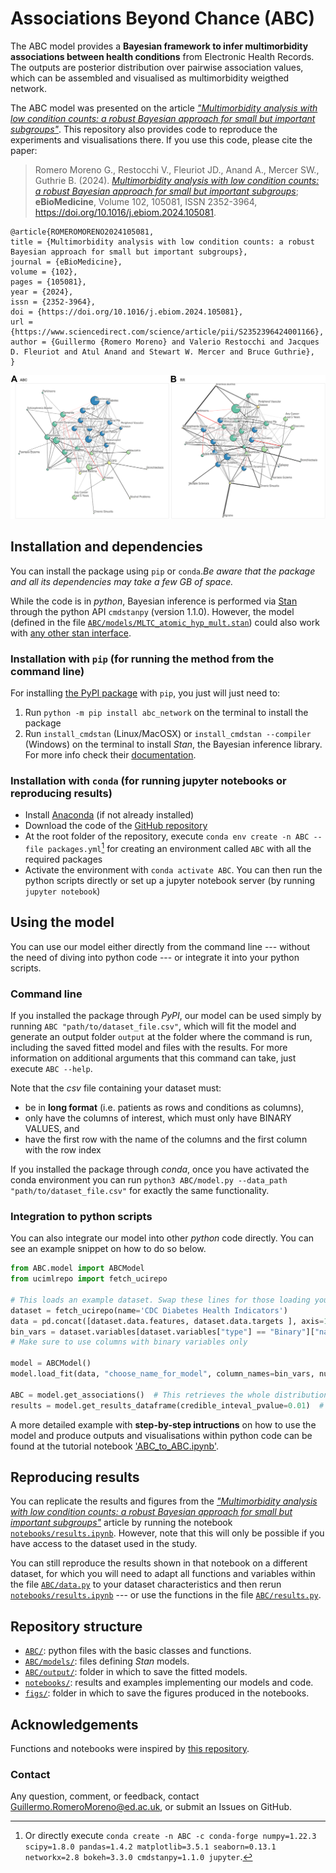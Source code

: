 # Associations Beyond Chance (ABC)

The ABC model provides a **Bayesian framework to infer multimorbidity associations between health conditions** from Electronic Health Records. The outputs are posterior distribution over pairwise association values, which can be assembled and visualised as multimorbidity weigthed network.

The ABC model was presented on the article [*"Multimorbidity analysis with low condition counts: a robust Bayesian approach for small but important subgroups"*](https://authors.elsevier.com/sd/article/S2352396424001166). This repository also provides code to reproduce the experiments and visualisations there. If you use this code, please cite the paper:

> Romero Moreno G., Restocchi V., Fleuriot JD., Anand A., Mercer SW., Guthrie B. (2024). [*Multimorbidity analysis with low condition counts: a robust Bayesian approach for small but important subgroups*](https://www.sciencedirect.com/science/article/pii/S2352396424001166); **eBioMedicine**, Volume 102, 105081, ISSN 2352-3964, https://doi.org/10.1016/j.ebiom.2024.105081.

```
@article{ROMEROMORENO2024105081,
title = {Multimorbidity analysis with low condition counts: a robust Bayesian approach for small but important subgroups},
journal = {eBioMedicine},
volume = {102},
pages = {105081},
year = {2024},
issn = {2352-3964},
doi = {https://doi.org/10.1016/j.ebiom.2024.105081},
url = {https://www.sciencedirect.com/science/article/pii/S2352396424001166},
author = {Guillermo {Romero Moreno} and Valerio Restocchi and Jacques D. Fleuriot and Atul Anand and Stewart W. Mercer and Bruce Guthrie},
}
```

![](1-s2.0-S2352396424001166-gr4_lrg.jpg)


## Installation and dependencies

You can install the package using `pip` or `conda`.*Be aware that the package and all its dependencies may take a few GB of space.*

While the code is in *python*, Bayesian inference is performed via [Stan](http://mc-stan.org) through the python API `cmdstanpy` (version 1.1.0). However, the model (defined in the file [`ABC/models/MLTC_atomic_hyp_mult.stan`](ABC/models/MLTC_atomic_hyp_mult.stan)) could also work with [any other stan interface](https://mc-stan.org/users/interfaces/index.html).

### Installation with `pip` (for running the method from the command line)

For installing [the PyPI package](https://pypi.org/project/abc-network/) with `pip`, you just will just need to:
1. Run `python -m pip install abc_network` on the terminal to install the package
2. Run `install_cmdstan` (Linux/MacOSX) or `install_cmdstan --compiler` (Windows) on the terminal to install *Stan*, the Bayesian inference library. For more info check their [documentation](https://mc-stan.org/cmdstanpy/installation.html#function-install-cmdstan).


### Installation with `conda` (for running jupyter notebooks or reproducing results)

- Install [Anaconda](https://docs.anaconda.com/) (if not already installed)
- Download the code of the [GitHub repository](https://github.com/Juillermo/ABC)
- At the root folder of the repository, execute `conda env create -n ABC --file packages.yml`[^1] for creating an environment called `ABC` with all the required packages
- Activate the environment with `conda activate ABC`. You can then run the python scripts directly or set up a jupyter notebook server (by running `jupyter notebook`)

[^1]: Or directly execute `conda create -n ABC -c conda-forge numpy=1.22.3 scipy=1.8.0 pandas=1.4.2 matplotlib=3.5.1 seaborn=0.13.1 networkx=2.8 bokeh=3.3.0 cmdstanpy=1.1.0 jupyter`.


## Using the model

You can use our model either directly from the command line --- without the need of diving into python code --- or integrate it into your python scripts. 


### Command line

If you installed the package through *PyPI*, our model can be used simply by running `ABC "path/to/dataset_file.csv"`, which will fit the model and generate an output folder `output` at the folder where the command is run, including the saved fitted model and files with the results. For more information on additional arguments that this command can take, just execute `ABC --help`.

Note that the *csv* file containing your dataset must:
- be in **long format** (i.e. patients as rows and conditions as columns), 
- only have the columns of interest, which must only have BINARY VALUES, and
- have the first row with the name of the columns and the first column with the row index

If you installed the package through *conda*, once you have activated the conda environment you can run `python3 ABC/model.py --data_path "path/to/dataset_file.csv"` for exactly the same functionality.


### Integration to python scripts

You can also integrate our model into other *python* code directly. You can see an example snippet on how to do so below.

```python
from ABC.model import ABCModel
from ucimlrepo import fetch_ucirepo 

# This loads an example dataset. Swap these lines for those loading your dataset
dataset = fetch_ucirepo(name='CDC Diabetes Health Indicators')
data = pd.concat([dataset.data.features, dataset.data.targets ], axis=1)
bin_vars = dataset.variables[dataset.variables["type"] == "Binary"]["name"].to_list()
# Make sure to use columns with binary variables only

model = ABCModel()
model.load_fit(data, "choose_name_for_model", column_names=bin_vars, num_warmup=500, num_samples=2000, random_seed=1)

ABC = model.get_associations()  # This retrieves the whole distribution for all association pairs
results = model.get_results_dataframe(credible_inteval_pvalue=0.01)  # This creates a table with summary statistics
```

A more detailed example with **step-by-step intructions** on how to use the model and produce outputs and visualisations within python code can be found at the tutorial notebook ['ABC_to_ABC.ipynb'](notebooks/ABC_to_ABC.ipynb).


## Reproducing results

You can replicate the results and figures from the [*"Multimorbidity analysis with low condition counts: a robust Bayesian approach for small but important subgroups"*](https://authors.elsevier.com/sd/article/S2352396424001166) article by running the notebook [`notebooks/results.ipynb`](notebooks/results.ipynb). However, note that this will only be possible if you have access to the dataset used in the study.

You can still reproduce the results shown in that notebook on a different dataset, for which you will need to adapt all functions and variables within the file [`ABC/data.py`](ABC/data.py) to your dataset characteristics and then rerun [`notebooks/results.ipynb`](notebooks/results.ipynb) --- or use the functions in the file [`ABC/results.py`](ABC/results.py).


## Repository structure

* [`ABC/`](ABC/): python files with the basic classes and functions.
* [`ABC/models/`](ABC/models/): files defining *Stan* models.
* [`ABC/output/`](ABC/output/): folder in which to save the fitted models.
* [`notebooks/`](notebooks/): results and examples implementing our models and code.
* [`figs/`](figs/): folder in which to save the figures produced in the notebooks.


## Acknowledgements

Functions and notebooks were inspired by [this repository](https://github.com/jg-you/plant-pollinator-inference/tree/master).


### Contact

Any question, comment, or feedback, contact <Guillermo.RomeroMoreno@ed.ac.uk>, or submit an Issues on GitHub.

